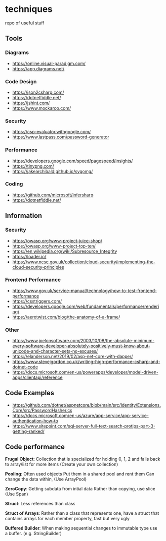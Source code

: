 # techniques
repo of useful stuff

## Tools
### Diagrams
- https://online.visual-paradigm.com/
- https://app.diagrams.net/
### Code Design
- https://json2csharp.com/
- https://dotnetfiddle.net/
- https://jshint.com/
- https://www.mockaroo.com/
### Security
- https://csp-evaluator.withgoogle.com/
- https://www.lastpass.com/password-generator
### Performance
- https://developers.google.com/speed/pagespeed/insights/
- https://tinypng.com/
- https://jakearchibald.github.io/svgomg/
### Coding
- https://github.com/microsoft/infersharp
- https://dotnetfiddle.net/

## Information
### Security
- https://owasp.org/www-project-juice-shop/
- https://owasp.org/www-project-top-ten/
- https://en.wikipedia.org/wiki/Subresource_Integrity
- https://loader.io/
- https://www.ncsc.gov.uk/collection/cloud-security/implementing-the-cloud-security-principles
### Frontend Performance
- https://www.gov.uk/service-manual/technology/how-to-test-frontend-performance
- https://csstriggers.com/
- https://developers.google.com/web/fundamentals/performance/rendering/
- https://aerotwist.com/blog/the-anatomy-of-a-frame/
### Other
- https://www.joelonsoftware.com/2003/10/08/the-absolute-minimum-every-software-developer-absolutely-positively-must-know-about-unicode-and-character-sets-no-excuses/
- https://elanderson.net/2019/02/asp-net-core-with-dapper/
- https://www.stevejgordon.co.uk/writing-high-performance-csharp-and-dotnet-code
- https://docs.microsoft.com/en-us/powerapps/developer/model-driven-apps/clientapi/reference

## Code Examples
- https://github.com/dotnet/aspnetcore/blob/main/src/Identity/Extensions.Core/src/PasswordHasher.cs
- https://docs.microsoft.com/en-us/azure/app-service/app-service-authentication-how-to
- https://www.sitepoint.com/sql-server-full-text-search-protips-part-3-getting-ranked/

## Code performance
__Frugal Object__:
Collection that is specialized for holding 0, 1, 2 and falls back to array/list for more items
(Create your own collection)

__Pooling__:
Often used objects
Put them in a shared pool and rent them
Can change the data within, 
(Use ArrayPool)

__ZeroCopy__:
Getting subdata from intial data
Rather than copying, use slice
(Use Span<T>)

__Struct__:
Less references than class

__Struct of Arrays__:
Rather than a class that represents one, have a struct that contains arrays for each member property, fast but very ugly

__Buffered Builder__:
When making sequential changes to immutable type use a buffer.
(e.g. StringBuilder)
